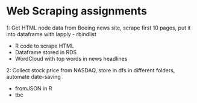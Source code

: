 # Web Scraping assignments

1: Get HTML node data from Boeing news site, scrape first 10 pages, put it into dataframe with lapply - rbindlist

- R code to scrape HTML
- Dataframe stored in RDS
- WordCloud with top words in news headlines
	
2: Collect stock price from NASDAQ, store in dfs in different folders, automate date-saving
- fromJSON in R
- tbc
